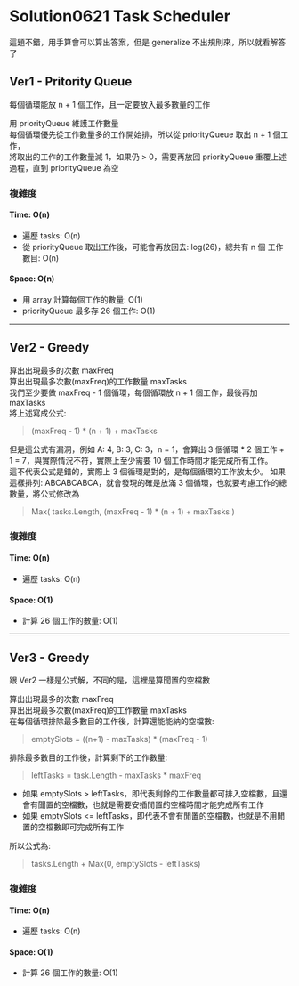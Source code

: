 # Solution0621 Task Scheduler

這題不錯，用手算會可以算出答案，但是 generalize 不出規則來，所以就看解答了

## Ver1 - Pritority Queue

每個循環能放 n + 1 個工作，且一定要放入最多數量的工作

用 priorityQueue 維護工作數量  
每個循環優先從工作數量多的工作開始排，所以從 priorityQueue 取出 n + 1 個工作，  
將取出的工作的工作數量減 1，如果仍 > 0，需要再放回 priorityQueue
重覆上述過程，直到 priorityQueue 為空

### 複雜度

#### Time: O(n)
- 遍歷 tasks: O(n)
- 從 priorityQueue 取出工作後，可能會再放回去: log(26)，總共有 n 個 工作數目: O(n)

#### Space: O(n)
- 用 array 計算每個工作的數量: O(1)
- priorityQueue 最多存 26 個工作: O(1)

---

## Ver2 - Greedy

算出出現最多的次數 maxFreq  
算出出現最多次數(maxFreq)的工作數量 maxTasks  
我們至少要做 maxFreq - 1 個循環，每個循環放 n + 1 個工作，最後再加 maxTasks  
將上述寫成公式:  
> (maxFreq - 1) * (n + 1) + maxTasks  

但是這公式有漏洞，例如 A: 4, B: 3, C: 3，n = 1，會算出 3 個循環 * 2 個工作 + 1 = 7，與實際情況不符，實際上至少需要 10 個工作時間才能完成所有工作。  
這不代表公式是錯的，實際上 3 個循環是對的，是每個循環的工作放太少。
如果這樣排列: ABCABCABCA，就會發現的確是放滿 3 個循環，也就要考慮工作的總數量，將公式修改為  
> Max( tasks.Length, (maxFreq - 1) * (n + 1) + maxTasks )

### 複雜度

#### Time: O(n)
- 遍歷 tasks: O(n)

#### Space: O(1)
- 計算 26 個工作的數量: O(1)

---

## Ver3 - Greedy

跟 Ver2 一樣是公式解，不同的是，這裡是算聞置的空檔數  

算出出現最多的次數 maxFreq  
算出出現最多次數(maxFreq)的工作數量 maxTasks  
在每個循環排除最多數目的工作後，計算還能能納的空檔數: 
> emptySlots = ((n+1) - maxTasks) * (maxFreq - 1)

排除最多數目的工作後，計算剩下的工作數量:
> leftTasks = task.Length - maxTasks * maxFreq

- 如果 emptySlots > leftTasks，即代表剩餘的工作數量都可排入空檔數，且還會有聞置的空檔數，也就是需要安插閒置的空檔時間才能完成所有工作
- 如果 emptySlots <= leftTasks，即代表不會有閒置的空檔數，也就是不用閒置的空檔數即可完成所有工作

所以公式為:
> tasks.Length + Max(0, emptySlots - leftTasks)

### 複雜度

#### Time: O(n)
- 遍歷 tasks: O(n)

#### Space: O(1)
- 計算 26 個工作的數量: O(1)